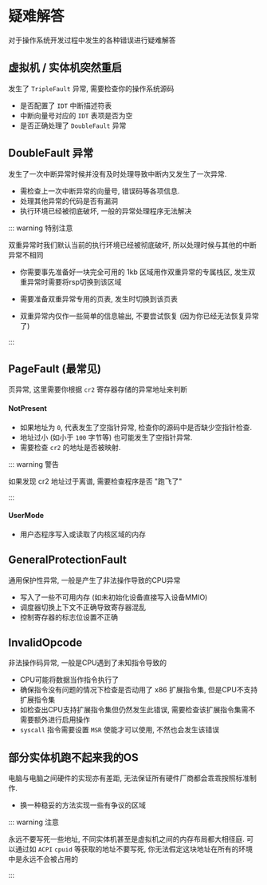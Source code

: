 # 疑难解答

对于操作系统开发过程中发生的各种错误进行疑难解答

## 虚拟机 / 实体机突然重启

发生了 `TripleFault` 异常, 需要检查你的操作系统源码

* 是否配置了 `IDT` 中断描述符表
* 中断向量号对应的 `IDT` 表项是否为空
* 是否正确处理了 `DoubleFault` 异常

## DoubleFault 异常

发生了一次中断异常时候并没有及时处理导致中断内又发生了一次异常.

* 需检查上一次中断异常的向量号, 错误码等各项信息.
* 处理其他异常的代码是否有漏洞
* 执行环境已经被彻底破坏, 一般的异常处理程序无法解决

::: warning 特别注意

双重异常时我们默认当前的执行环境已经被彻底破坏, 所以处理时候与其他的中断异常不相同

* 你需要事先准备好一块完全可用的 1kb 区域用作双重异常的专属栈区, 发生双重异常时需要将rsp切换到该区域

* 需要准备双重异常专用的页表, 发生时切换到该页表
* 双重异常内仅作一些简单的信息输出, 不要尝试恢复 (因为你已经无法恢复异常了)

:::

## PageFault (最常见)

页异常, 这里需要你根据 `cr2` 寄存器存储的异常地址来判断

#### NotPresent

* 如果地址为 `0`, 代表发生了空指针异常, 检查你的源码中是否缺少空指针检查.
* 地址过小 (如小于 `100` 字节等) 也可能发生了空指针异常.
* 需要检查 `cr2` 的地址是否被映射.

::: warning 警告

如果发现 cr2 地址过于离谱, 需要检查程序是否 "跑飞了"

:::

#### UserMode

* 用户态程序写入或读取了内核区域的内存

## GeneralProtectionFault

通用保护性异常, 一般是产生了非法操作导致的CPU异常

* 写入了一些不可用内存 (如未初始化设备直接写入设备MMIO)
* 调度器切换上下文不正确导致寄存器混乱
* 控制寄存器的标志位设置不正确

## InvalidOpcode

非法操作码异常, 一般是CPU遇到了未知指令导致的

* CPU可能将数据当作指令执行了
* 确保指令没有问题的情况下检查是否动用了 x86 扩展指令集, 但是CPU不支持扩展指令集
* 如检查出CPU支持扩展指令集但仍然发生此错误, 需要检查该扩展指令集需不需要额外进行启用操作
* `syscall` 指令需要设置 `MSR` 使能才可以使用, 不然也会发生该错误

## 部分实体机跑不起来我的OS

电脑与电脑之间硬件的实现亦有差距, 无法保证所有硬件厂商都会乖乖按照标准制作.

* 换一种稳妥的方法实现一些有争议的区域

::: warning 注意

永远不要写死一些地址, 不同实体机甚至是虚拟机之间的内存布局都大相径庭. 可以通过如 `ACPI` `cpuid` 等获取的地址不要写死, 你无法假定这块地址在所有的环境中是永远不会被占用的

:::